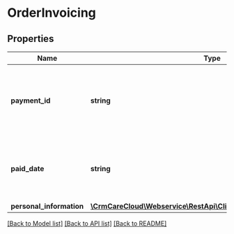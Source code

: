 # OrderInvoicing

## Properties
Name | Type | Description | Notes
------------ | ------------- | ------------- | -------------
**payment_id** | **string** | The unique id of the payment type from resource [GET /payment-types](#tag/Payment-types) | 
**paid_date** | **string** | Date and time of the order payment *(YYYY-MM-DD HH:MM:SS)* | [optional] 
**personal_information** | [**\CrmCareCloud\Webservice\RestApi\Client\Model\PersonalInformation**](PersonalInformation.md) |  | [optional] 

[[Back to Model list]](../../README.md#documentation-for-models) [[Back to API list]](../../README.md#documentation-for-api-endpoints) [[Back to README]](../../README.md)

